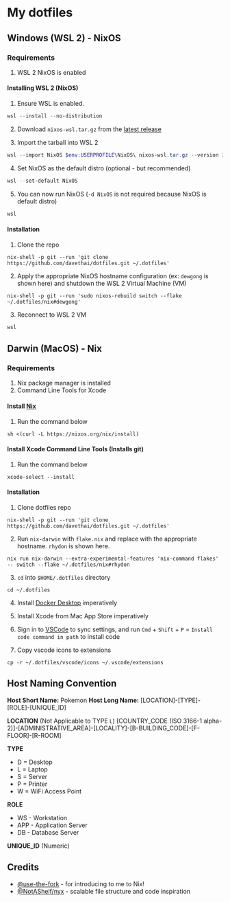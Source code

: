 # My dotfiles

## Windows (WSL 2) - NixOS

### Requirements

1. WSL 2 NixOS is enabled

#### Installing WSL 2 (NixOS)

1. Ensure WSL is enabled.

```powershell
wsl --install --no-distribution
```

2. Download `nixos-wsl.tar.gz` from the [latest release](https://github.com/nix-community/NixOS-WSL/releases/latest)

3. Import the tarball into WSL 2

```powershell
wsl --import NixOS $env:USERPROFILE\NixOS\ nixos-wsl.tar.gz --version 2
```

4. Set NixOS as the default distro (optional - but recommended)

```powershell
wsl --set-default NixOS
```

5. You can now run NixOS (`-d NixOS` is not required because NixOS is default distro)

```powershell
wsl
```

#### Installation

1. Clone the repo

```shell
nix-shell -p git --run 'git clone https://github.com/davethai/dotfiles.git ~/.dotfiles'
```

2. Apply the appropriate NixOS hostname configuration (ex: `dewgong` is shown here) and shutdown the WSL 2 Virtual Machine (VM)

```shell
nix-shell -p git --run 'sudo nixos-rebuild switch --flake ~/.dotfiles/nix#dewgong'
```

3. Reconnect to WSL 2 VM

```powershell
wsl
```

## Darwin (MacOS) - Nix

### Requirements

1. Nix package manager is installed
2. Command Line Tools for Xcode

#### Install [Nix](https://nixos.org/download/)

1. Run the command below

```shell
sh <(curl -L https://nixos.org/nix/install)
```

#### Install Xcode Command Line Tools (Installs git)

1. Run the command below

```shell
xcode-select --install
```

#### Installation

1. Clone dotfiles repo

```shell
nix-shell -p git --run 'git clone https://github.com/davethai/dotfiles.git ~/.dotfiles'
```

2. Run `nix-darwin` with `flake.nix` and replace with the appropriate hostname. `rhydon` is shown here.

```shell
nix run nix-darwin --extra-experimental-features 'nix-command flakes' -- switch --flake ~/.dotfiles/nix#rhydon
```

3. `cd` into `$HOME/.dotfiles` directory

```shell
cd ~/.dotfiles
```

4. Install [Docker Desktop](https://docs.docker.com/desktop/setup/install/mac-install/) imperatively

5. Install Xcode from Mac App Store imperatively

6. Sign in to [VSCode](https://code.visualstudio.com/) to sync settings, and run `Cmd` + `Shift` + `P` = `Install code command in path` to install code

7. Copy vscode icons to extensions

```shell
cp -r ~/.dotfiles/vscode/icons ~/.vscode/extensions
```

## Host Naming Convention

**Host Short Name:** Pokemon
**Host Long Name:** [LOCATION]-[TYPE]-[ROLE]-[UNIQUE_ID]

**LOCATION** (Not Applicable to TYPE `L`)
[COUNTRY_CODE (ISO 3166-1 alpha-2)]-[ADMINISTRATIVE_AREA]-[LOCALITY]-[B-BUILDING_CODE]-[F-FLOOR]-[R-ROOM]

**TYPE**

- D = Desktop
- L = Laptop
- S = Server
- P = Printer
- W = WiFi Access Point

**ROLE**

- WS - Workstation
- APP - Application Server
- DB - Database Server

**UNIQUE_ID** (Numeric)

## Credits

- [@use-the-fork](https://github.com/use-the-fork) - for introducing to me to Nix!
- [@NotAShelf/nyx](https://github.com/NotAShelf/nyx) - scalable file structure and code inspiration
